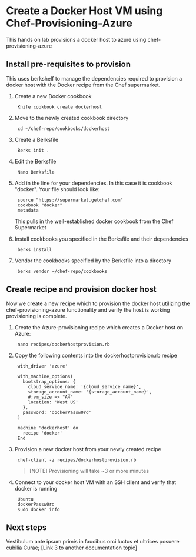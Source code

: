 <properties 
   pageTitle="Deploying Docker Host with Chef-Provisioning-Azure" 
   description="Article description that will be displayed on landing pages and in some search results" 
   services="service-name" 
   documentationCenter="dev-center-name" 
   authors="dtzar" 
   manager="manager-alias" 
   editor=""/>

<tags
   ms.service="virtualmachines"
   ms.devlang="ruby"
   ms.topic="chef-provisioning-azure-docker-host"
   ms.workload="azure" 
   ms.date="03/26/2015"
   ms.author="david.tesar"/>

# Create a Docker Host VM using Chef-Provisioning-Azure 

This hands on lab provisions a docker host to azure using chef-provisioning-azure
## Install pre-requisites to provision

This uses berkshelf to manage the dependencies required to provision a docker host with the Docker recipe from the Chef supermarket.

1. Create a new Docker cookbook

		Knife cookbook create dockerhost
2. Move to the newly created cookbook directory
	
		cd ~/chef-repo/cookbooks/dockerhost

3. Create a Berksfile

		Berks init .

4. Edit the Berksfile
	
		Nano Berksfile

5. Add in the line for your dependencies.  In this case it is cookbook "docker". Your file should look like:
	
		source "https://supermarket.getchef.com"
		cookbook "docker"
		metadata

	This pulls in the well-established docker cookbook from the Chef Supermarket
6. Install cookbooks you specified in the Berksfile and their dependencies
	
		berks install
7. Vendor the cookbooks specified by the Berksfile into a directory
	
		berks vendor ~/chef-repo/cookbooks

## Create recipe and provision docker host

Now we create a new recipe which to provision the docker host utilizing the chef-provisioning-azure functionality and verify the host is working provisioning is complete.  

1. Create the Azure-provisioning recipe which creates a Docker host on Azure:

		nano recipes/dockerhostprovision.rb

2. Copy the following contents into the dockerhostprovision.rb recipe

		with_driver 'azure'
		
		with_machine_options(
		  bootstrap_options: {
		    cloud_service_name: '{cloud_service_name}',
		    storage_account_name: '{storage_account_name}',
		    #:vm_size => "A4"
		    location: 'West US'
		  },
		  password: 'dockerPassw0rd'
		)
		
		machine 'dockerhost' do
		  recipe 'docker'
		End
3. Provision a new docker host from your newly created recipe

		chef-client -z recipes/dockerhostprovision.rb

   > [NOTE] Provisioning will take ~3 or more minutes

4. Connect to your docker host VM with an SSH client and verify that docker is running
	
		Ubuntu
		dockerPassw0rd
		sudo docker info

 

## Next steps

Vestibulum ante ipsum primis in faucibus orci luctus et ultrices posuere cubilia Curae; 
[Link 3 to another documentation topic]

<!--Link references--In actual articles, you only need a single period before the slash.>
[Link 3 to another documentation topic]: ../storage-whatis-account/
